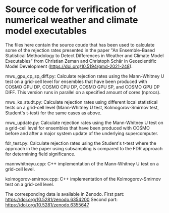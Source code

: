 # Source code for verification of numerical weather and climate model executables

The files here contain the source coude that has been used to calculate some
of the rejection rates presented in the paper "An Ensemble-Based Statistical
Methodology to Detect Differences in Weather and Climate Model Executables"
from Christian Zeman and Christoph Schär in Geoscientific Model Development (https://doi.org/10.5194/gmd-2021-248).

mwu_gpu_cp_sp_diff.py:
Calculate rejection rates using the Mann-Whitney U test on a grid-cell
level for ensembles that have been produced with COSMO GPU DP, COSMO CPU DP,
COSMO GPU SP, and COSMO GPU DP DIFF. This version runs in parallel on a
specified amount of cores (nprocs).

mwu_ks_studt.py:
Calculate rejection rates using different local statistical tests on
a grid-cell level (Mann-Whitney U test, Kolmogorov-Smirnov test,
Student's t-test) for the same cases as above.

mwu_update.py:
Calculate rejection rates using the Mann-Whitney U test on a grid-cell
level for ensembles that have been produced with COSMO before and after
a major system update of the underlying supercomputer.

fdr_test.py:
Calculate rejection rates using the Student's t-test where the approach in the
paper using subsampling is compared to the FDR approach for determining
field significance.

mannwhitneyu.cpp:
C++ implementation of the Mann-Whitney U test on a grid-cell level.

kolmogorov-smirnov.cpp:
C++ implementation of the Kolmogorov-Smirnov test on a grid-cell level.

The corresponding data is available in Zenodo.
First part: https://doi.org/10.5281/zenodo.6354200
Second part: https://doi.org/10.5281/zenodo.6355647
